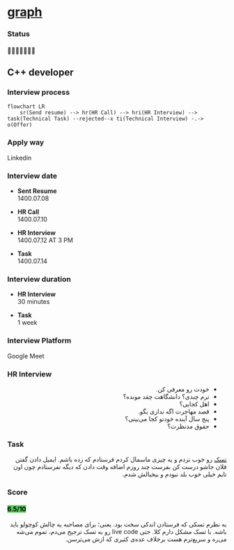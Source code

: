 # [graph](https://graph-inc.ir)

### Status
#### 📜📞👱🏻‍♀️📝❌
## C++ developer
### Interview process
```mermaid
flowchart LR
    sr(Send resume) --> hr(HR Call) --> hri(HR Interview) --> task(Technical Task) --rejected--x ti(Technical Interview) -.-> o(Offer)
```

### Apply way
Linkedin

### Interview date
- **Sent Resume** <br /> 1400.07.08

- **HR Call**<br /> 1400.07.10

- **HR Interview** <br> 1400.07.12 AT 3 PM

- **Task** <br /> 1400.07.14

### Interview duration
- **HR Interview** <br />30 minutes

- **Task** <br />1 week

### Interview Platform
Google Meet

### HR Interview

<ul dir="rtl">
    <li>خودت رو معرفی کن.</li>
    <li>ترم چندی؟ دانشگاهت چقد مونده؟</li>
    <li>اهل کجایی؟</li>
    <li>قصد مهاجرت اگه نداری بگو.</li>
    <li>پنج سال آینده خودتو کجا می‌بینی؟</li>
    <li>حقوق مدنظرت؟</li>
</ul>

### Task

<p dir="rtl">
<a href="./graph-task.pdf">تسک</a>
 رو خوب نزدم و یه چیزی ماسمال کردم فرستادم که زده باشم. ایمیل دادن گفتن فلان جاشو درست کن بفرست چند روزم اضافه وقت دادن که دیگه نفرستادم چون اون تایم خیلی خوب بلد نبودم و بیخیالش شدم.
</p>

### Score
<h4><mark style="background-color:#54ca56">6.5/10</mark></h4>
<p dir="rtl">
به نظرم تسکی که فرستادن اندکی سخت بود. یعنی؛ برای مصاحبه یه چالش کوچولو باید باشه. با تسک مشکل دارم کلا. حتی live code رو به تسک ترجیح می‌دم، تموم می‌شه می‌ره و سریع‌ترم هست برخلاف عده‌ی کثیری که ازش می‌ترسن.
</p>
